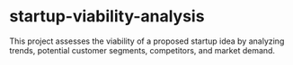 # startup-viability-analysis
This project assesses the viability of a proposed startup idea by analyzing trends, potential customer segments, competitors, and market demand.
